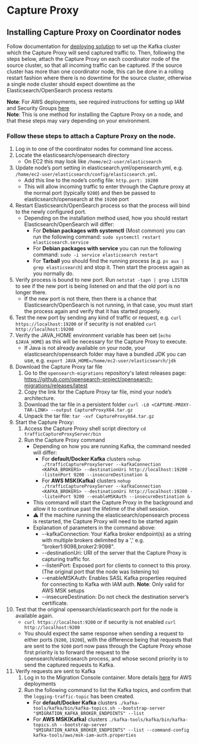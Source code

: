 # Capture Proxy

## Installing Capture Proxy on Coordinator nodes

Follow documentation for [deploying solution](../../deployment/README.md) to set up the Kafka cluster which the Capture Proxy will send captured traffic to. Then, following the steps below, attach the Capture Proxy on each coordinator node of the source cluster, so that all incoming traffic can be captured. If the source cluster has more than one coordinator node, this can be done in a rolling restart fashion where there is no downtime for the source cluster, otherwise a single node cluster should expect downtime as the Elasticsearch/OpenSearch process restarts

**Note**: For AWS deployments, see required instructions for setting up IAM and Security Groups [here](../../deployment/cdk/opensearch-service-migration/README.md#configuring-capture-proxy-iam-and-security-groups) </br>
**Note**: This is one method for installing the Capture Proxy on a node, and that these steps may vary depending on your environment.

### Follow these steps to attach a Capture Proxy on the node.

1. Log in to one of the coordinator nodes for command line access.
2. Locate the elasticsearch/opensearch directory
    * On EC2 this may look like `/home/ec2-user/elasticsearch`
3. Update node’s port setting in elasticsearch.yml/opensearch.yml, e.g. `/home/ec2-user/elasticsearch/config/elasticsearch.yml`.
    * Add this line to the node’s config file: `http.port: 19200`
    * This will allow incoming traffic to enter through the Capture proxy at the normal port (typically `9200`) and then be passed to elasticsearch/opensearch at the `19200` port
4. Restart Elasticsearch/OpenSearch process so that the process will bind to the newly configured port.
    * Depending on the installation method used, how you should restart Elasticsearch/OpenSearch will differ:
        * For **Debian packages with systemctl** (Most common) you can run the following command: `sudo systemctl restart elasticsearch.service`
        * For **Debian packages with service** you can run the following command: `sudo -i service elasticsearch restart`
        * For **Tarball** you should find the running process (e.g. `ps aux | grep elasticsearch`) and stop it. Then start the process again as you normally do.
5. Verify process is bound to new port. Run `netstat -tapn | grep LISTEN` to see if the new port is being listened on and that the old port is no longer there.
    * If the new port is not there, then there is a chance that Elasticsearch/OpenSearch is not running, in that case, you must start the process again and verify that it has started properly.
6. Test the new port by sending any kind of traffic or request, e.g. `curl https://localhost:19200` or if security is not enabled `curl http://localhost:19200`
7. Verify the JAVA_HOME environment variable has been set (`echo $JAVA_HOME`) as this will be necessary for the Capture Proxy to execute.
    * If Java is not already available on your node, your elasticsearch/opensearch folder may have a bundled JDK you can use, e.g. `export JAVA_HOME=/home/ec2-user/elasticsearch/jdk`
8. Download the Capture Proxy tar file
    1. Go to the `opensearch-migrations` repository's latest releases page: https://github.com/opensearch-project/opensearch-migrations/releases/latest
    2. Copy the link for the Capture Proxy tar file, mind your node’s architecture.
    3. Download the tar file in a persistent folder `curl -L0 <CAPTURE-PROXY-TAR-LINK> --output CaptureProxyX64.tar.gz`
    4. Unpack the tar file: `tar -xvf CaptureProxyX64.tar.gz`
9. Start the Capture Proxy:
    1. Access the Capture Proxy shell script directory `cd trafficCaptureProxyServer/bin`
    2. Run the Capture Proxy command
        * Depending on how you are running Kafka, the command needed will differ:
            * For **default/Docker Kafka** clusters `nohup ./trafficCaptureProxyServer --kafkaConnection <KAFKA_BROKERS> --destinationUri http://localhost:19200 --listenPort 9200 --insecureDestination &`
            * For **AWS MSK(Kafka)** clusters `nohup ./trafficCaptureProxyServer --kafkaConnection <KAFKA_BROKERS> --destinationUri http://localhost:19200 --listenPort 9200 --enableMSKAuth --insecureDestination &`
        * This command will start the Capture Proxy in the background and allow it to continue past the lifetime of the shell session.
        * :warning: If the machine running the elasticsearch/opensearch process is restarted, the Capture Proxy will need to be started again
        * Explanation of parameters in the command above:
            * --kafkaConnection: Your Kafka broker endpoint(s) as a string with multiple brokers delimited by a ',' e.g. "broker1:9098,broker2:9098".
            * --destinationUri: URI of the server that the Capture Proxy is capturing traffic for.
            * --listenPort: Exposed port for clients to connect to this proxy. (The original port that the node was listening to)
            * --enableMSKAuth: Enables SASL Kafka properties required for connecting to Kafka with IAM auth. **Note**: Only valid for AWS MSK setups
            * --insecureDestination: Do not check the destination server’s certificate.
10. Test that the original opensearch/elasticsearch port for the node is available again.
    * `curl https://localhost:9200` or if security is not enabled `curl http://localhost:9200`
    * You should expect the same response when sending a request to either ports (`9200`, `19200`), with the difference being that requests that are sent to the `9200` port now pass through the Capture Proxy whose first priority is to forward the request to the opensearch/elasticsearch process, and whose second priority is to send the captured requests to Kafka.
11. Verify requests are sent to Kafka
    1. Log in to the Migration Console container. More details [here](../../deployment/cdk/opensearch-service-migration/README.md#executing-commands-on-a-deployed-service) for AWS deployments
    2. Run the following command to list the Kafka topics, and confirm that the `logging-traffic-topic` has been created.
        * For **default/Docker Kafka** clusters `./kafka-tools/kafka/bin/kafka-topics.sh --bootstrap-server "$MIGRATION_KAFKA_BROKER_ENDPOINTS" --list`
        * For **AWS MSK(Kafka)** clusters `./kafka-tools/kafka/bin/kafka-topics.sh --bootstrap-server "$MIGRATION_KAFKA_BROKER_ENDPOINTS" --list --command-config kafka-tools/aws/msk-iam-auth.properties`
